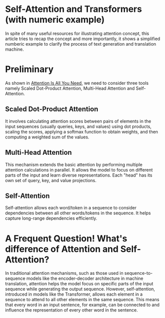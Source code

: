 # Self-Attention and Transformers (with numeric example)
In spite of many useful resources for illustrating attention concept, this article tries to recap the concept and more importantly, it shows a simplified numberic example to clarify the process of text generation and translation machine. 

# Preliminary
As shown in [Attention Is All You Need](https://arxiv.org/abs/1706.03762), we need to consider three tools namely Scaled Dot-Product Attention, Multi-Head Attention and Self-Attention.
## Scaled Dot-Product Attention
It involves calculating attention scores between pairs of elements in the input sequences (usually queries, keys, and values) using dot products, scaling the scores, applying a softmax function to obtain weights, and then computing a weighted sum of the values.
## Multi-Head Attention 
This mechanism extends the basic attention by performing multiple attention calculations in parallel. It allows the model to focus on different parts of the input and learn diverse representations. Each "head" has its own set of query, key, and value projections.
## Self-Attention
Self-attention allows each word/token in a sequence to consider dependencies between all other words/tokens in the sequence. It helps capture long-range dependencies efficiently.

# A Frequent Question! What's difference of Attention and Self-Attention?
In traditional attention mechanisms, such as those used in sequence-to-sequence models like the encoder-decoder architecture in machine translation, attention helps the model focus on specific parts of the input sequence while generating the output sequence. However, self-attention, introduced in models like the Transformer, allows each element in a sequence to attend to all other elements in the same sequence. This means that every word in an input sentence, for example, can be connected to and influence the representation of every other word in the sentence.
